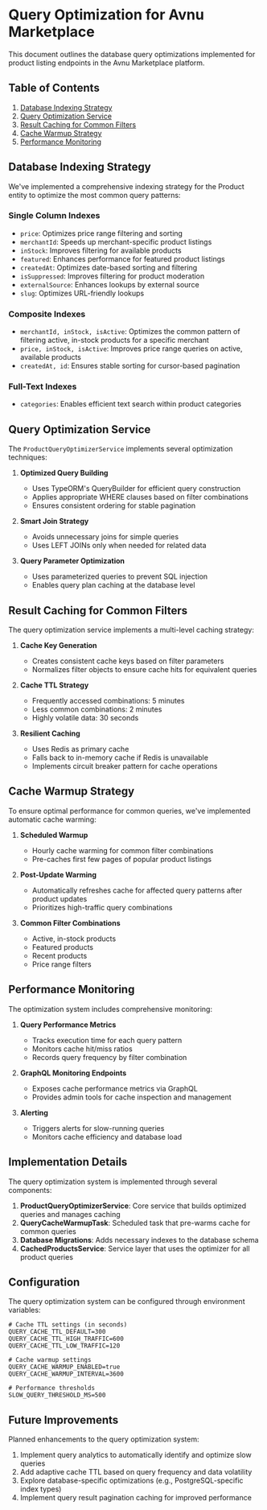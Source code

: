 # Query Optimization for Avnu Marketplace

This document outlines the database query optimizations implemented for product listing endpoints in the Avnu Marketplace platform.

## Table of Contents
1. [Database Indexing Strategy](#database-indexing-strategy)
2. [Query Optimization Service](#query-optimization-service)
3. [Result Caching for Common Filters](#result-caching-for-common-filters)
4. [Cache Warmup Strategy](#cache-warmup-strategy)
5. [Performance Monitoring](#performance-monitoring)

## Database Indexing Strategy

We've implemented a comprehensive indexing strategy for the Product entity to optimize the most common query patterns:

### Single Column Indexes
- `price`: Optimizes price range filtering and sorting
- `merchantId`: Speeds up merchant-specific product listings
- `inStock`: Improves filtering for available products
- `featured`: Enhances performance for featured product listings
- `createdAt`: Optimizes date-based sorting and filtering
- `isSuppressed`: Improves filtering for product moderation
- `externalSource`: Enhances lookups by external source
- `slug`: Optimizes URL-friendly lookups

### Composite Indexes
- `merchantId, inStock, isActive`: Optimizes the common pattern of filtering active, in-stock products for a specific merchant
- `price, inStock, isActive`: Improves price range queries on active, available products
- `createdAt, id`: Ensures stable sorting for cursor-based pagination

### Full-Text Indexes
- `categories`: Enables efficient text search within product categories

## Query Optimization Service

The `ProductQueryOptimizerService` implements several optimization techniques:

1. **Optimized Query Building**
   - Uses TypeORM's QueryBuilder for efficient query construction
   - Applies appropriate WHERE clauses based on filter combinations
   - Ensures consistent ordering for stable pagination

2. **Smart Join Strategy**
   - Avoids unnecessary joins for simple queries
   - Uses LEFT JOINs only when needed for related data

3. **Query Parameter Optimization**
   - Uses parameterized queries to prevent SQL injection
   - Enables query plan caching at the database level

## Result Caching for Common Filters

The query optimization service implements a multi-level caching strategy:

1. **Cache Key Generation**
   - Creates consistent cache keys based on filter parameters
   - Normalizes filter objects to ensure cache hits for equivalent queries

2. **Cache TTL Strategy**
   - Frequently accessed combinations: 5 minutes
   - Less common combinations: 2 minutes
   - Highly volatile data: 30 seconds

3. **Resilient Caching**
   - Uses Redis as primary cache
   - Falls back to in-memory cache if Redis is unavailable
   - Implements circuit breaker pattern for cache operations

## Cache Warmup Strategy

To ensure optimal performance for common queries, we've implemented automatic cache warming:

1. **Scheduled Warmup**
   - Hourly cache warming for common filter combinations
   - Pre-caches first few pages of popular product listings

2. **Post-Update Warming**
   - Automatically refreshes cache for affected query patterns after product updates
   - Prioritizes high-traffic query combinations

3. **Common Filter Combinations**
   - Active, in-stock products
   - Featured products
   - Recent products
   - Price range filters

## Performance Monitoring

The optimization system includes comprehensive monitoring:

1. **Query Performance Metrics**
   - Tracks execution time for each query pattern
   - Monitors cache hit/miss ratios
   - Records query frequency by filter combination

2. **GraphQL Monitoring Endpoints**
   - Exposes cache performance metrics via GraphQL
   - Provides admin tools for cache inspection and management

3. **Alerting**
   - Triggers alerts for slow-running queries
   - Monitors cache efficiency and database load

## Implementation Details

The query optimization system is implemented through several components:

1. **ProductQueryOptimizerService**: Core service that builds optimized queries and manages caching
2. **QueryCacheWarmupTask**: Scheduled task that pre-warms cache for common queries
3. **Database Migrations**: Adds necessary indexes to the database schema
4. **CachedProductsService**: Service layer that uses the optimizer for all product queries

## Configuration

The query optimization system can be configured through environment variables:

```
# Cache TTL settings (in seconds)
QUERY_CACHE_TTL_DEFAULT=300
QUERY_CACHE_TTL_HIGH_TRAFFIC=600
QUERY_CACHE_TTL_LOW_TRAFFIC=120

# Cache warmup settings
QUERY_CACHE_WARMUP_ENABLED=true
QUERY_CACHE_WARMUP_INTERVAL=3600

# Performance thresholds
SLOW_QUERY_THRESHOLD_MS=500
```

## Future Improvements

Planned enhancements to the query optimization system:

1. Implement query analytics to automatically identify and optimize slow queries
2. Add adaptive cache TTL based on query frequency and data volatility
3. Explore database-specific optimizations (e.g., PostgreSQL-specific index types)
4. Implement query result pagination caching for improved performance
